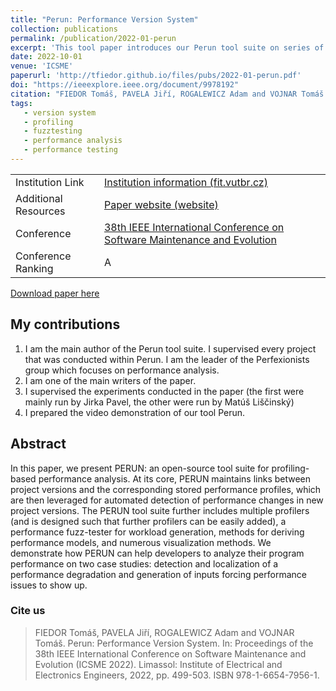 ```yaml
---
title: "Perun: Performance Version System"
collection: publications
permalink: /publication/2022-01-perun
excerpt: 'This tool paper introduces our Perun tool suite on series of case studies of real performance issues'
date: 2022-10-01
venue: 'ICSME'
paperurl: 'http://tfiedor.github.io/files/pubs/2022-01-perun.pdf'
doi: "https://ieeexplore.ieee.org/document/9978192"
citation: "FIEDOR Tomáš, PAVELA Jiří, ROGALEWICZ Adam and VOJNAR Tomáš. Perun: Performance Version System. In: Proceedings of the 38th IEEE International Conference on Software Maintenance and Evolution (ICSME 2022). Limassol: Institute of Electrical and Electronics Engineers, 2022, pp. 499-503. ISBN 978-1-6654-7956-1."
tags: 
   - version system
   - profiling 
   - fuzztesting
   - performance analysis
   - performance testing
---
```


|                      |                                                                                               |
|----------------------|-----------------------------------------------------------------------------------------------|
| Institution Link     | [Institution information (fit.vutbr.cz)](https://www.fit.vut.cz/research/publication/12836/)  |
| Additional Resources | [Paper website (website)](https://www.fit.vutbr.cz/research/groups/verifit/tools/perun-demo/) |
| Conference           | [38th IEEE International Conference on Software Maintenance and Evolution](https://cyprusconferences.org/icsme2022/)  |
| Conference Ranking   | A                                                                                             |

[<i class="fas fa-fw fa-file-pdf zoom" aria-hidden="true"></i> Download paper here](http://tfiedor.github.io/files/pubs/2022-01-perun.pdf)

## My contributions

1. I am the main author of the Perun tool suite. I supervised every project that was conducted within Perun. I am the
   leader of the Perfexionists group which focuses on performance analysis.
2. I am one of the main writers of the paper.
3. I supervised the experiments conducted in the paper (the first were mainly run by Jirka Pavel, the other were run by
   Matúš Liščinský)
4. I prepared the video demonstration of our tool Perun.

## Abstract

In this paper, we present PERUN: an open-source tool suite for profiling-based performance
analysis. At its core, PERUN maintains links between project versions and the corresponding stored
performance profiles, which are then leveraged for automated detection of performance changes in
new project versions. The PERUN tool suite further includes multiple profilers (and is designed
such that further profilers can be easily added), a performance fuzz-tester for workload
generation, methods for deriving performance models, and numerous visualization methods. We
demonstrate how PERUN can help developers to analyze their program performance on two case studies:
detection and localization of a performance degradation and generation of inputs forcing
performance issues to show up.

###  Cite us

> FIEDOR Tomáš, PAVELA Jiří, ROGALEWICZ Adam and VOJNAR Tomáš. Perun: Performance Version System. In: Proceedings of the 38th IEEE International Conference on Software Maintenance and Evolution (ICSME 2022). Limassol: Institute of Electrical and Electronics Engineers, 2022, pp. 499-503. ISBN 978-1-6654-7956-1.
